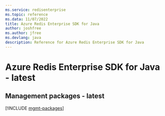 ```yaml
---
ms.service: redisenterprise
ms.topic: reference
ms.data: 11/07/2022
title: Azure Redis Enterprise SDK for Java
author: joshfree
ms.author: jfree
ms.devlang: java
description: Reference for Azure Redis Enterprise SDK for Java
---
```

# Azure Redis Enterprise SDK for Java - latest

## Management packages - latest
[!INCLUDE [mgmt-packages](redis-enterprise-mgmt-index.md)]